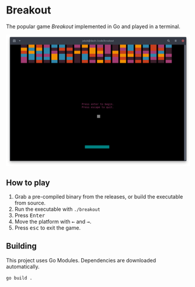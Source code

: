 # Breakout

The popular game _Breakout_ implemented in Go and played in a terminal.

![Screenshot of Breakout](demo.png)

## How to play

1. Grab a pre-compiled binary from the releases, or build the executable from source.
1. Run the executable with `./breakout`
1. Press <kbd>Enter</kbd>
1. Move the platform with <kbd>←</kbd> and <kbd>→</kbd>.
1. Press <kbd>esc</kbd> to exit the game.

## Building

This project uses Go Modules. Dependencies are downloaded automatically.

```shell script
go build .
```